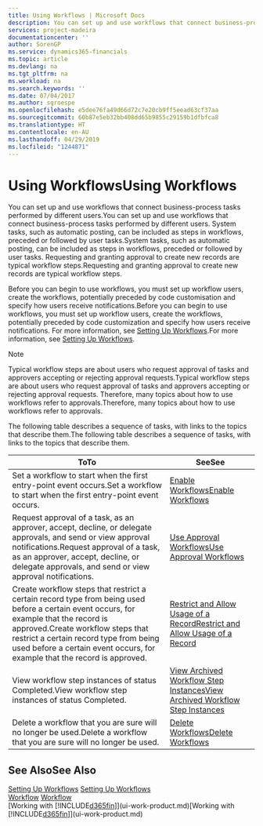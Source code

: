 ```yaml
---
title: Using Workflows | Microsoft Docs
description: You can set up and use workflows that connect business-process tasks performed by different users. System tasks, such as automatic posting, can be included as steps in workflows, preceded or followed by user tasks. Requesting and granting approval to create new records are typical workflow steps.
services: project-madeira
documentationcenter: ''
author: SorenGP
ms.service: dynamics365-financials
ms.topic: article
ms.devlang: na
ms.tgt_pltfrm: na
ms.workload: na
ms.search.keywords: ''
ms.date: 07/04/2017
ms.author: sgroespe
ms.openlocfilehash: e5dee76fa49d66d72c7e20cb9ff5eead63cf37aa
ms.sourcegitcommit: 60b87e5eb32bb408dd65b9855c29159b1dfbfca8
ms.translationtype: HT
ms.contentlocale: en-AU
ms.lasthandoff: 04/29/2019
ms.locfileid: "1244871"
---
```

# <a name="using-workflows"></a><span data-ttu-id="a43f3-105">Using Workflows</span><span class="sxs-lookup"><span data-stu-id="a43f3-105">Using Workflows</span></span>
<span data-ttu-id="a43f3-106">You can set up and use workflows that connect business-process tasks performed by different users.</span><span class="sxs-lookup"><span data-stu-id="a43f3-106">You can set up and use workflows that connect business-process tasks performed by different users.</span></span> <span data-ttu-id="a43f3-107">System tasks, such as automatic posting, can be included as steps in workflows, preceded or followed by user tasks.</span><span class="sxs-lookup"><span data-stu-id="a43f3-107">System tasks, such as automatic posting, can be included as steps in workflows, preceded or followed by user tasks.</span></span> <span data-ttu-id="a43f3-108">Requesting and granting approval to create new records are typical workflow steps.</span><span class="sxs-lookup"><span data-stu-id="a43f3-108">Requesting and granting approval to create new records are typical workflow steps.</span></span>  

 <span data-ttu-id="a43f3-109">Before you can begin to use workflows, you must set up workflow users, create the workflows, potentially preceded by code customisation and specify how users receive notifications.</span><span class="sxs-lookup"><span data-stu-id="a43f3-109">Before you can begin to use workflows, you must set up workflow users, create the workflows, potentially preceded by code customization and specify how users receive notifications.</span></span> <span data-ttu-id="a43f3-110">For more information, see [Setting Up Workflows](across-set-up-workflows.md).</span><span class="sxs-lookup"><span data-stu-id="a43f3-110">For more information, see [Setting Up Workflows](across-set-up-workflows.md).</span></span>  

> [!NOTE]  
>  <span data-ttu-id="a43f3-111">Typical workflow steps are about users who request approval of tasks and approvers accepting or rejecting approval requests.</span><span class="sxs-lookup"><span data-stu-id="a43f3-111">Typical workflow steps are about users who request approval of tasks and approvers accepting or rejecting approval requests.</span></span> <span data-ttu-id="a43f3-112">Therefore, many topics about how to use workflows refer to approvals.</span><span class="sxs-lookup"><span data-stu-id="a43f3-112">Therefore, many topics about how to use workflows refer to approvals.</span></span>  

 <span data-ttu-id="a43f3-113">The following table describes a sequence of tasks, with links to the topics that describe them.</span><span class="sxs-lookup"><span data-stu-id="a43f3-113">The following table describes a sequence of tasks, with links to the topics that describe them.</span></span>  

|<span data-ttu-id="a43f3-114">**To**</span><span class="sxs-lookup"><span data-stu-id="a43f3-114">**To**</span></span>|<span data-ttu-id="a43f3-115">**See**</span><span class="sxs-lookup"><span data-stu-id="a43f3-115">**See**</span></span>|  
|------------|-------------|  
|<span data-ttu-id="a43f3-116">Set a workflow to start when the first entry-point event occurs.</span><span class="sxs-lookup"><span data-stu-id="a43f3-116">Set a workflow to start when the first entry-point event occurs.</span></span>|[<span data-ttu-id="a43f3-117">Enable Workflows</span><span class="sxs-lookup"><span data-stu-id="a43f3-117">Enable Workflows</span></span>](across-how-to-enable-workflows.md)|  
|<span data-ttu-id="a43f3-118">Request approval of a task, as an approver, accept, decline, or delegate approvals, and send or view approval notifications.</span><span class="sxs-lookup"><span data-stu-id="a43f3-118">Request approval of a task, as an approver, accept, decline, or delegate approvals, and send or view approval notifications.</span></span>|[<span data-ttu-id="a43f3-119">Use Approval Workflows</span><span class="sxs-lookup"><span data-stu-id="a43f3-119">Use Approval Workflows</span></span>](across-how-use-approval-workflows.md)|  
|<span data-ttu-id="a43f3-120">Create workflow steps that restrict a certain record type from being used before a certain event occurs, for example that the record is approved.</span><span class="sxs-lookup"><span data-stu-id="a43f3-120">Create workflow steps that restrict a certain record type from being used before a certain event occurs, for example that the record is approved.</span></span>|[<span data-ttu-id="a43f3-121">Restrict and Allow Usage of a Record</span><span class="sxs-lookup"><span data-stu-id="a43f3-121">Restrict and Allow Usage of a Record</span></span>](across-how-to-restrict-and-allow-usage-of-a-record.md)|  
|<span data-ttu-id="a43f3-122">View workflow step instances of status Completed.</span><span class="sxs-lookup"><span data-stu-id="a43f3-122">View workflow step instances of status Completed.</span></span>|[<span data-ttu-id="a43f3-123">View Archived Workflow Step Instances</span><span class="sxs-lookup"><span data-stu-id="a43f3-123">View Archived Workflow Step Instances</span></span>](across-how-to-view-archived-workflow-step-instances.md)|  
|<span data-ttu-id="a43f3-124">Delete a workflow that you are sure will no longer be used.</span><span class="sxs-lookup"><span data-stu-id="a43f3-124">Delete a workflow that you are sure will no longer be used.</span></span>|[<span data-ttu-id="a43f3-125">Delete Workflows</span><span class="sxs-lookup"><span data-stu-id="a43f3-125">Delete Workflows</span></span>](across-how-to-delete-workflows.md)|  

## <a name="see-also"></a><span data-ttu-id="a43f3-126">See Also</span><span class="sxs-lookup"><span data-stu-id="a43f3-126">See Also</span></span>  
<span data-ttu-id="a43f3-127">[Setting Up Workflows](across-set-up-workflows.md) </span><span class="sxs-lookup"><span data-stu-id="a43f3-127">[Setting Up Workflows](across-set-up-workflows.md) </span></span>  
<span data-ttu-id="a43f3-128">[Workflow](across-workflow.md) </span><span class="sxs-lookup"><span data-stu-id="a43f3-128">[Workflow](across-workflow.md) </span></span>  
<span data-ttu-id="a43f3-129">[Working with [!INCLUDE[d365fin](includes/d365fin_md.md)]](ui-work-product.md)</span><span class="sxs-lookup"><span data-stu-id="a43f3-129">[Working with [!INCLUDE[d365fin](includes/d365fin_md.md)]](ui-work-product.md)</span></span>
